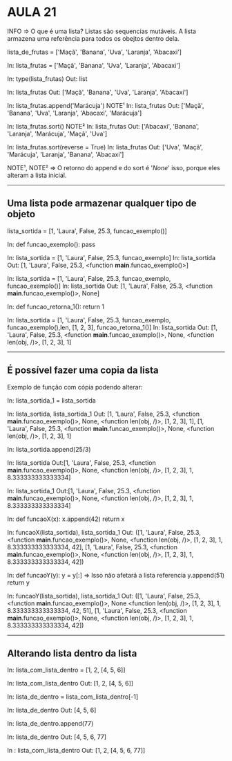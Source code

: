 # AULA 21

INFO => O que é uma lista? Listas são sequencias mutáveis. A lista armazena uma referência para todos os obejtos dentro dela.

lista_de_frutas = ['Maçã', 'Banana', 'Uva', 'Laranja', 'Abacaxi']

In: lista_frutas = ['Maçã', 'Banana', 'Uva', 'Laranja', 'Abacaxi']

In: type(lista_frutas)
Out: list

In: lista_frutas
Out: ['Maçã', 'Banana', 'Uva', 'Laranja', 'Abacaxi']

In: lista_frutas.append('Marácuja') NOTE¹
In: lista_frutas
Out: ['Maçã', 'Banana', 'Uva', 'Laranja', 'Abacaxi', 'Marácuja']

In: lista_frutas.sort() NOTE²
In: lista_frutas
Out: ['Abacaxi', 'Banana', 'Laranja', 'Marácuja', 'Maçã', 'Uva']

In: lista_frutas.sort(reverse = True)
In: lista_frutas
Out: ['Uva', 'Maçã', 'Marácuja', 'Laranja', 'Banana', 'Abacaxi']

NOTE¹, NOTE² => O retorno do append e do sort é '*None*' isso, porque eles alteram a lista inicial.

---

## Uma lista pode armazenar qualquer tipo de objeto

lista_sortida = [1, 'Laura', False, 25.3, funcao_exemplo()]

In: def funcao_exemplo():
        pass

In: lista_sortida = [1, 'Laura', False, 25.3, funcao_exemplo]
In: lista_sortida
Out: [1, 'Laura', False, 25.3, <function __main__.funcao_exemplo()>]

In: lista_sortida = [1, 'Laura', False, 25.3, funcao_exemplo, funcao_exemplo()]
In: lista_sortida
Out: [1, 'Laura', False, 25.3, <function __main__.funcao_exemplo()>, None]

In: def funcao_retorna_1():
        return 1

In: lista_sortida = [1, 'Laura', False, 25.3, funcao_exemplo, funcao_exemplo(),len, [1, 2, 3], funcao_retorna_1()]
In: lista_sortida
Out:
[1,
 'Laura',
 False,
 25.3,
 <function __main__.funcao_exemplo()>,
 None,
 <function len(obj, /)>,
 [1, 2, 3],
 1]

---

## É possível fazer uma copia da lista

Exemplo de função com cópia podendo alterar:

In: lista_sortida_1 = lista_sortida

In: lista_sortida, lista_sortida_1
Out:
[1,
 'Laura',
 False,
 25.3,
 <function __main__.funcao_exemplo()>,
 None,
 <function len(obj, /)>,
 [1, 2, 3],
 1],
[1,
 'Laura',
 False,
 25.3,
 <function __main__.funcao_exemplo()>,
 None,
 <function len(obj, /)>,
 [1, 2, 3],
 1]

In: lista_sortida.append(25/3)

In: lista_sortida
Out:[1,
 'Laura',
 False,
 25.3,
 <function __main__.funcao_exemplo()>,
 None,
 <function len(obj, /)>,
 [1, 2, 3],
 1,
 8.333333333333334]

In: lista_sortida_1
Out:[1,
 'Laura',
 False,
 25.3,
 <function __main__.funcao_exemplo()>,
 None,
 <function len(obj, /)>,
 [1, 2, 3],
 1,
 8.333333333333334]

In: def funcaoX(x):
        x.append(42)
        return x

In: funcaoX(lista_sortida), lista_sortida_1
Out:
([1,
  'Laura',
  False,
  25.3,
  <function __main__.funcao_exemplo()>,
  None,
  <function len(obj, /)>,
  [1, 2, 3],
  1,
  8.333333333333334,
  42],
 [1,
  'Laura',
  False,
  25.3,
  <function __main__.funcao_exemplo()>,
  None,
  <function len(obj, /)>,
  [1, 2, 3],
  1,
  8.333333333333334,
  42])

In: def funcaoY(y):
        y = y[:] => Isso não afetará a lista referencia
        y.append(51)
        return y

In: funcaoY(lista_sortida), lista_sortida_1
Out:
([1,
  'Laura',
  False,
  25.3,
  <function __main__.funcao_exemplo()>,
  None
  <function len(obj, /)>,
  [1, 2, 3],
  1,
  8.333333333333334,
  42,
  51],
 [1,
  'Laura',
  False,
  25.3,
  <function __main__.funcao_exemplo()>,
  None,
  <function len(obj, /)>,
  [1, 2, 3],
  1,
  8.333333333333334,
  42])

---

## Alterando lista dentro da lista

In: lista_com_lista_dentro = [1, 2, [4, 5, 6]]

In: lista_com_lista_dentro
Out: [1, 2, [4, 5, 6]]

In: lista_de_dentro = lista_com_lista_dentro[-1]

In: lista_de_dentro
Out: [4, 5, 6]

In: lista_de_dentro.append(77)

In: lista_de_dentro
Out: [4, 5, 6, 77]

In : lista_com_lista_dentro
Out: [1, 2, [4, 5, 6, 77]]
